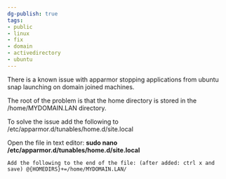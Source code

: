 ```yaml
---
dg-publish: true
tags:
- public
- linux
- fix
- domain
- activedirectory
- ubuntu
---
```

There is a known issue with apparmor stopping applications from ubuntu snap launching on domain joined machines.

The root of the problem is that the home directory is stored in the /home/MYDOMAIN.LAN directory.

To solve the issue add the following to /etc/apparmor.d/tunables/home.d/site.local

Open the file in text editor: **sudo nano /etc/apparmor.d/tunables/home.d/site.local**

```
Add the following to the end of the file: (after added: ctrl x and save) @{HOMEDIRS}+=/home/MYDOMAIN.LAN/
```
